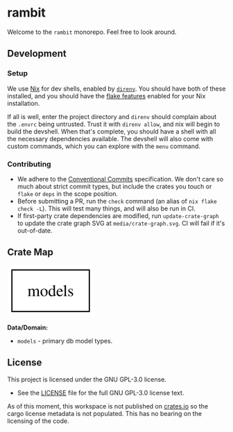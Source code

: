 # rambit

Welcome to the `rambit` monorepo. Feel free to look around.

## Development

### Setup

We use [Nix](https://nixos.org/) for dev shells, enabled by [`direnv`](https://direnv.net/).
You should have both of these installed, and you should have the
[flake features](https://nixos.wiki/wiki/flakes) enabled for your Nix installation.

If all is well, enter the project directory and `direnv` should complain about
the `.envrc` being untrusted. Trust it with `direnv allow`, and nix will begin
to build the devshell. When that's complete, you should have a shell with all
the necessary dependencies available. The devshell will also come with custom
commands, which you can explore with the `menu` command.

### Contributing
- We adhere to the [Conventional Commits](https://www.conventionalcommits.org/en/v1.0.0/) specification. We don't care so much about strict commit types, but include the crates you touch or `flake` or `deps` in the scope position.
- Before submitting a PR, run the `check` command (an alias of `nix flake check -L`). This will test many things, and will also be run in CI.
- If first-party crate dependencies are modified, run `update-crate-graph` to update the crate graph SVG at `media/crate-graph.svg`. CI will fail if it's out-of-date.

## Crate Map
![Crate Graph](./media/crate-graph.svg)

**Data/Domain:**
- `models` - primary db model types.

## License

This project is licensed under the GNU GPL-3.0 license. 

- See the [LICENSE](./LICENSE) file for the full GNU GPL-3.0 license text.

As of this moment, this workspace is not published on [crates.io](https://crates.io) so the cargo license metadata is not populated. This has no bearing on the licensing of the code.


